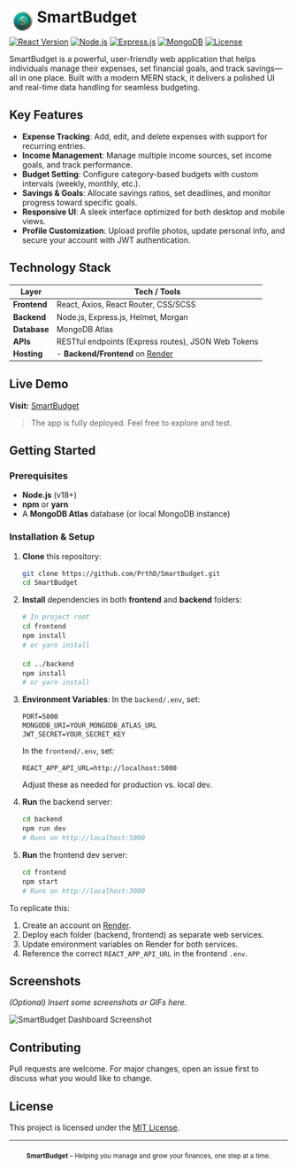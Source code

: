 # <img src="https://github.com/PrthD/SmartBudget/blob/main/frontend/src/assets/icons/smartbudget-icon.png" width="50" alt="SmartBudget Icon" align="left" /> SmartBudget

[![React Version](https://img.shields.io/badge/React-18.3.1-blue?style=flat-square&logo=react)](https://react.dev)
[![Node.js](https://img.shields.io/badge/Node.js-18.x-brightgreen?style=flat-square&logo=node.js)](https://nodejs.org/)
[![Express.js](https://img.shields.io/badge/Express.js-4.x-lightgrey?style=flat-square&logo=express)](https://expressjs.com/)
[![MongoDB](https://img.shields.io/badge/MongoDB-Atlas-green?style=flat-square&logo=mongodb)](https://www.mongodb.com/atlas/database)
[![License](https://img.shields.io/badge/License-MIT-blue.svg?style=flat-square)](LICENSE)

SmartBudget is a powerful, user-friendly web application that helps individuals manage their expenses, set financial goals, and track savings—all in one place. Built with a modern MERN stack, it delivers a polished UI and real-time data handling for seamless budgeting.

## Key Features

- **Expense Tracking**: Add, edit, and delete expenses with support for recurring entries.
- **Income Management**: Manage multiple income sources, set income goals, and track performance.
- **Budget Setting**: Configure category-based budgets with custom intervals (weekly, monthly, etc.).
- **Savings & Goals**: Allocate savings ratios, set deadlines, and monitor progress toward specific goals.
- **Responsive UI**: A sleek interface optimized for both desktop and mobile views.
- **Profile Customization**: Upload profile photos, update personal info, and secure your account with JWT authentication.

## Technology Stack

| Layer        | Tech / Tools                                            |
| ------------ | ------------------------------------------------------- |
| **Frontend** | React, Axios, React Router, CSS/SCSS                    |
| **Backend**  | Node.js, Express.js, Helmet, Morgan                     |
| **Database** | MongoDB Atlas                                           |
| **APIs**     | RESTful endpoints (Express routes), JSON Web Tokens     |
| **Hosting**  | - **Backend/Frontend** on [Render](https://render.com/) |

## Live Demo

**Visit:** [SmartBudget](https://smartbudget.me)

> The app is fully deployed. Feel free to explore and test.

## Getting Started

### Prerequisites

- **Node.js** (v18+)
- **npm** or **yarn**
- A **MongoDB Atlas** database (or local MongoDB instance)

### Installation & Setup

1. **Clone** this repository:

   ```bash
   git clone https://github.com/PrthD/SmartBudget.git
   cd SmartBudget
   ```

2. **Install** dependencies in both **frontend** and **backend** folders:

   ```bash
   # In project root
   cd frontend
   npm install
   # or yarn install

   cd ../backend
   npm install
   # or yarn install
   ```

3. **Environment Variables**: In the `backend/.env`, set:

   ```env
   PORT=5000
   MONGODB_URI=YOUR_MONGODB_ATLAS_URL
   JWT_SECRET=YOUR_SECRET_KEY
   ```

   In the `frontend/.env`, set:

   ```env
   REACT_APP_API_URL=http://localhost:5000
   ```

   Adjust these as needed for production vs. local dev.

4. **Run** the backend server:

   ```bash
   cd backend
   npm run dev
   # Runs on http://localhost:5000
   ```

5. **Run** the frontend dev server:
   ```bash
   cd frontend
   npm start
   # Runs on http://localhost:3000
   ```

To replicate this:

1. Create an account on [Render](https://render.com/).
2. Deploy each folder (backend, frontend) as separate web services.
3. Update environment variables on Render for both services.
4. Reference the correct `REACT_APP_API_URL` in the frontend `.env`.

## Screenshots

_(Optional) Insert some screenshots or GIFs here._

![SmartBudget Dashboard Screenshot](YOUR_SCREENSHOT.png)

## Contributing

Pull requests are welcome. For major changes, open an issue first to discuss what you would like to change.

## License

This project is licensed under the [MIT License](LICENSE).

---

<p align="center">
  <sub><strong>SmartBudget</strong> – Helping you manage and grow your finances, one step at a time.</sub>
</p>
